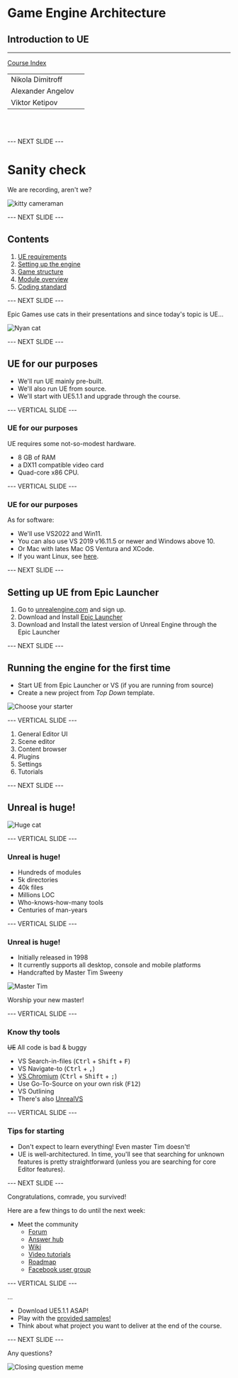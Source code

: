 # Game Engine Architecture

## Introduction to UE

---------------------
[Course Index](http://nikoladimitroff.github.io/Game-Engine-Architecture)

<div class="authors-section">
<table>
<tbody>
    <tr>
        <td>
            Nikola Dimitroff
        </td>
        <td>
            <a target="_blank" href="https://dimitroff.bg"><i class="fa fa-rss"></i></a>
            <a target="_blank" href="mailto:nikola@dimitroff.bg"><i class="fa fa-envelope-o"></i></a>
            <a target="_blank" href="https://github.com/nikoladimitroff"><i class="fa fa-github"></i></a>
            <a target="_blank" href="https://twitter.com/nikoladimitroff"><i class="fa fa-twitter"></i></a>
        </td>
    </tr>
    <tr>
        <td>
            Alexander Angelov
        </td>
        <td>
            <a target="_blank" href="mailto:aleksandar.angelovv@gmail.com"><i class="fa fa-envelope-o"></i></a>
            <a target="_blank" href="https://github.com/Alekssasho"><i class="fa fa-github"></i></a>
            <a target="_blank" href="https://twitter.com/Alekssasho"><i class="fa fa-twitter"></i></a>
        </td>
    </tr>
    <tr>
        <td>
            Viktor Ketipov
        </td>
        <td>
            <a target="_blank" href="mailto:viktor@kipiinteractive.com"><i class="fa fa-envelope-o"></i></a>
            <a target="_blank" href="https://github.com/k1p1"><i class="fa fa-github"></i></a>
            <a target="_blank" href="https://twitter.com/xk1p1x"><i class="fa fa-twitter"></i></a></p>
        </td>
    </tr>
</tbody>
</table>
</div>

<div class="companies-section">
<a class="ubisoft-logo" href="https://ubisoft.com" target="_blank"></a>
<br>
<a class="kipi-logo" href="http://kipiinteractive.com" target="_blank"></a>
<br>
<a class="omeda-logo" href="https://omedastudios.com/" target="_blank"></a>
</div>

--- NEXT SLIDE ---

# Sanity check

We are recording, aren't we?

![kitty cameraman](http://www.catster.com/wp-content/uploads/2015/06/335f4392f011a80324e09f5ace0b3f57.jpg)

--- NEXT SLIDE ---

## Contents

1. [UE requirements](#/requirements)
1. [Setting up the engine](#/setup)
1. [Game structure](#/game-structure)
1. [Module overview](#/modules-overview)
1. [Coding standard](#/coding-standard)

--- NEXT SLIDE ---

Epic Games use cats in their presentations and since today's topic is UE...

![Nyan cat](resources/02.intro_ue/nyan_cat.gif)

--- NEXT SLIDE ---

<!-- .slide: id="requirements" -->

## UE for our purposes

* We'll run UE mainly pre-built.
* We'll also run UE from source.
* We'll start with UE5.1.1 and upgrade through the course.

--- VERTICAL SLIDE ---

### UE for our purposes

UE requires some not-so-modest hardware.

* 8 GB of RAM
* a DX11 compatible video card
* Quad-core x86 CPU.

--- VERTICAL SLIDE ---

### UE for our purposes

As for software:

* We'll use VS2022 and Win11.
* You can also use VS 2019 v16.11.5 or newer and Windows above 10.
* Or Mac with lates Mac OS Ventura and XCode.
* If you want Linux, see [here](https://wiki.unrealengine.com/Building_On_Linux).

--- NEXT SLIDE ---

<!-- .slide: id="setup" -->

## Setting up UE from Epic Launcher

1. Go to [unrealengine.com](http://unrealengine.com)
and sign up.
2. Download and Install [Epic Launcher](https://www.epicgames.com/store/en-US/download)
3. Download and Install the latest version of Unreal Engine through the Epic Launcher

--- NEXT SLIDE ---

## Running the engine for the first time

* Start UE from Epic Launcher or VS (if you are running from source)
* Create a new project from *Top Down* template.

![Choose your starter](resources/02.intro_ue/choose_your_starter.png)

--- VERTICAL SLIDE ---

1. General Editor UI
1. Scene editor
1. Content browser
1. Plugins
1. Settings
1. Tutorials

--- NEXT SLIDE ---

## Unreal is huge!

![Huge cat](resources/02.intro_ue/huge_cat.jpg) <!-- .element class="constrain-image" -->

--- VERTICAL SLIDE ---

### Unreal is huge!

* Hundreds of modules
* 5k directories
* 40k files
* Millions LOC
* Who-knows-how-many tools
* Centuries of man-years

--- VERTICAL SLIDE ---

### Unreal is huge!

* Initially released in 1998
* It currently supports all desktop, console and mobile platforms
* Handcrafted by Master Tim Sweeny

![Master Tim](resources/02.intro_ue/tim_sweeny.jpg)

Worship your new master!

--- VERTICAL SLIDE ---

### Know thy tools

<del>UE</del> All code is bad & buggy

* VS Search-in-files (<kbd>Ctrl</kbd> + <kbd>Shift</kbd> + <kbd>F</kbd>)
* VS Navigate-to (<kbd>Ctrl</kbd> + <kbd>,</kbd>)
* [VS Chromium](http://chromium.github.io/vs-chromium/) (<kbd>Ctrl</kbd> + <kbd>Shift</kbd> + <kbd>;</kbd>)
* Use Go-To-Source on your own risk (<kbd>F12</kbd>)
* VS Outlining
* There's also
[UnrealVS](https://docs.unrealengine.com/latest/INT/Programming/Development/VisualStudioSetup/UnrealVS/index.html)

--- VERTICAL SLIDE ---

### Tips for starting

* Don't expect to learn everything! Even master Tim doesn't!
* UE is well-architectured. In time, you'll see that searching
for unknown features is pretty straightforward (unless you
are searching for core Editor features).

--- NEXT SLIDE ---

Congratulations, comrade, you survived!

Here are a few things to do until the next week:

* Meet the community
  - [Forum](https://forums.unrealengine.com/)
  - [Answer hub](https://answers.unrealengine.com/index.html)
  - [Wiki](https://wiki.unrealengine.com/Main_Page)
  - [Video tutorials](https://www.youtube.com/watch?v=QMsFxzYzFJ8&list=PLZlv_N0_O1gaCL2XjKluO7N2Pmmw9pvhE)
  - [Roadmap](https://portal.productboard.com/epicgames/1-unreal-engine-public-roadmap/tabs/94-forward-looking)
  - [Facebook user group](https://www.facebook.com/groups/ue4devs/?fref=ts)

--- VERTICAL SLIDE ---

...
* Download UE5.1.1 ASAP!
* Play with the [provided samples!](https://docs.unrealengine.com/latest/INT/Resources/SampleGames/index.html)
* Think about what project you want to deliver at the end of the course.

--- NEXT SLIDE ---

Any questions?

![Closing question meme](resources/02.intro_ue/closing.jpg) <!-- .element class="constrain-image-medium" -->
